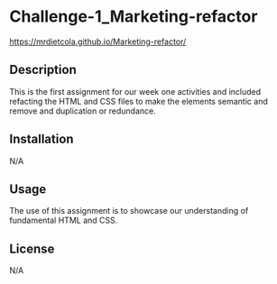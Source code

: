 # Challenge-1_Marketing-refactor

https://mrdietcola.github.io/Marketing-refactor/

## Description

This is the first assignment for our week one activities and included refacting the HTML and CSS files to make the elements semantic and remove and duplication or redundance.

## Installation

N/A

## Usage

The use of this assignment is to showcase our understanding of fundamental HTML and CSS. 


## License

N/A
